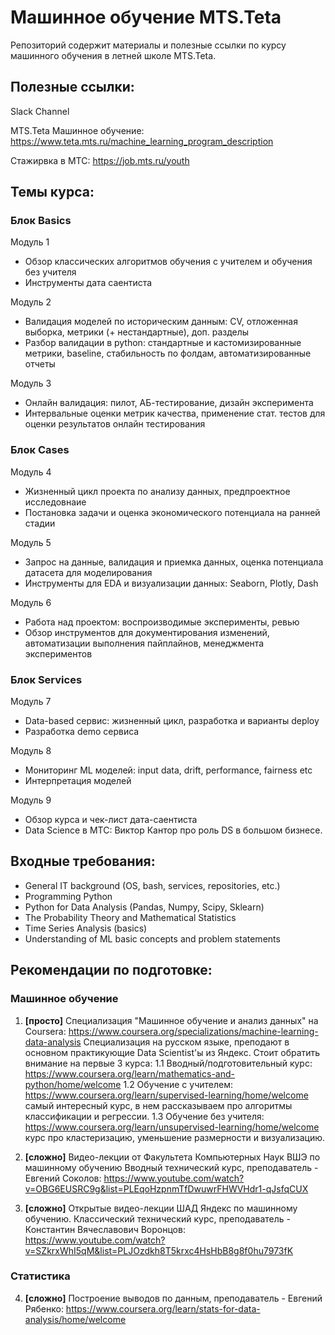 # Машинное обучение MTS.Teta
Репозиторий содержит материалы и полезные ссылки по курсу машинного обучения в летней школе MTS.Teta.

## Полезные ссылки: 

Slack Channel

MTS.Teta Машинное обучение: https://www.teta.mts.ru/machine_learning_program_description

Стажирвка в МТС: https://job.mts.ru/youth

## Темы курса: 
### Блок Basics
Модуль 1 
-	Обзор классических алгоритмов обучения с учителем и обучения без учителя
-	Инструменты дата саентиста

Модуль 2 
-	Валидация моделей по историческим данным: CV, отложенная выборка, метрики (+ нестандартные), доп. разделы 
-	Разбор валидации в python: стандартные и кастомизированные метрики, baseline, стабильность по фолдам, автоматизированные отчеты 

Модуль 3  
-	Онлайн валидация: пилот, АБ-тестирование, дизайн эксперимента
-	Интервальные оценки метрик качества, применение стат. тестов для оценки результатов онлайн тестирования

### Блок Cases
Модуль 4 
-	Жизненный цикл проекта по анализу данных, предпроектное исследовнаие 
-	Постановка задачи и оценка экономического потенциала на ранней стадии

Модуль 5
-	Запрос на данные, валидация и приемка данных, оценка потенциала датасета для моделирования
-	Инструменты для EDA и визуализации данных: Seaborn, Plotly, Dash

Модуль 6 
-	Работа над проектом: воспроизводимые эксперименты, ревью
-	Обзор инструментов для документирования изменений, автоматизации выполнения пайплайнов, менеджмента экспериментов 

### Блок Services
Модуль 7 
-	Data-based cервис: жизненный цикл, разработка и варианты deploy 
-	Разработка demo сервиса

Модуль 8 
-	Мониторинг ML моделей: input data, drift, performance, fairness etc
-	Интерпретация моделей

Модуль 9 
-	Обзор курса и чек-лист дата-саентиста
-	Data Science в МТС: Виктор Кантор про роль DS в большом бизнесе.

## Входные требования: 
- General IT background (OS, bash, services, repositories, etc.)
- Programming Python
- Python for Data Analysis (Pandas, Numpy, Scipy, Sklearn)
- The Probability Theory and Mathematical Statistics 
- Time Series Analysis (basics)
- Understanding of ML basic concepts and problem statements

## Рекомендации по подготовке:
### Машинное обучение
1. **[просто]** Специализация "Машинное обучение и анализ данных" на Coursera: https://www.coursera.org/specializations/machine-learning-data-analysis 
Специализация на русском языке, преподают в основном практикующие Data Scientist'ы из Яндекс. 
Стоит обратить внимание на первые 3 курса:
1.1 Вводный/подготовительный курс: https://www.coursera.org/learn/mathematics-and-python/home/welcome 
1.2 Обучение с учителем: https://www.coursera.org/learn/supervised-learning/home/welcome  самый интересный курс, в нем рассказываем про алгоритмы классификации и регрессии.
1.3 Обучение без учителя: https://www.coursera.org/learn/unsupervised-learning/home/welcome  курс про кластеризацию, уменьшение размерности и визуализацию. 

2. **[сложно]** Видео-лекции от Факультета Компьютерных Наук ВШЭ по машинному обучению 
Вводный технический курс, преподаватель - Евгений Соколов: https://www.youtube.com/watch?v=OBG6EUSRC9g&list=PLEqoHzpnmTfDwuwrFHWVHdr1-qJsfqCUX 

3. **[сложно]** Открытые видео-лекции ШАД Яндекс по машинному обучению.
Классический технический курс, преподаватель - Константин Вячеславович Воронцов: https://www.youtube.com/watch?v=SZkrxWhI5qM&list=PLJOzdkh8T5krxc4HsHbB8g8f0hu7973fK 

### Статистика
 4. **[сложно]** Построение выводов по данным, преподаватель - Евгений Рябенко: https://www.coursera.org/learn/stats-for-data-analysis/home/welcome 



